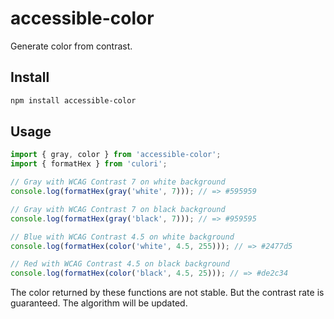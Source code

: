 # accessible-color

Generate color from contrast.

## Install

```sh
npm install accessible-color
```

## Usage

```js
import { gray, color } from 'accessible-color';
import { formatHex } from 'culori';

// Gray with WCAG Contrast 7 on white background
console.log(formatHex(gray('white', 7))); // => #595959

// Gray with WCAG Contrast 7 on black background
console.log(formatHex(gray('black', 7))); // => #959595

// Blue with WCAG Contrast 4.5 on white background
console.log(formatHex(color('white', 4.5, 255))); // => #2477d5

// Red with WCAG Contrast 4.5 on black background
console.log(formatHex(color('black', 4.5, 25))); // => #de2c34
```

The color returned by these functions are not stable.
But the contrast rate is guaranteed.
The algorithm will be updated.
